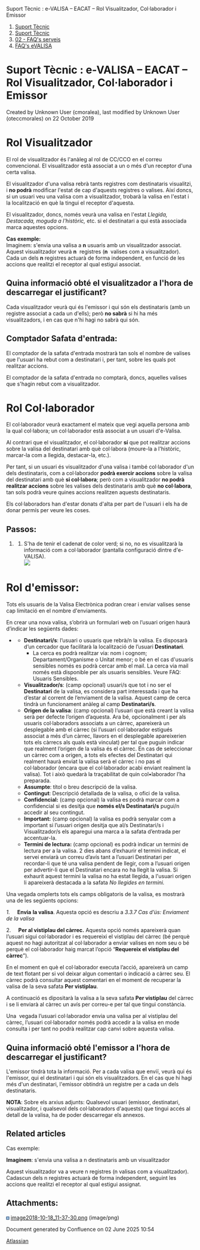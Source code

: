 Suport Tècnic : e-VALISA – EACAT – Rol Visualitzador, Col·laborador i Emissor  

1.  [Suport Tècnic](index.html)
2.  [Suport Tècnic](13893782.html)
3.  [02 - FAQ's serveis](26313393.html)
4.  [FAQ's eVALISA](28705569.html)

Suport Tècnic : e-VALISA – EACAT – Rol Visualitzador, Col·laborador i Emissor
=============================================================================

Created by Unknown User (cmoralea), last modified by Unknown User (oteccmorales) on 22 October 2019

  

Rol Visualitzador
=================

  

El rol de visualitzador és l'anàleg al rol de CC/CCO en el correu convencional. El visualitzador està associat a un o més d'un receptor d'una certa valisa.

El visualitzador d'una valisa rebrà tants registres com destinataris visualitzi, i **no podrà** modificar l'estat de cap d'aquests registres o valises. Així doncs, si un usuari veu una valisa com a visualitzador, trobarà la valisa en l'estat i  la localització en què la tingui el receptor d'aquesta.

El visualitzador, doncs, només veurà una valisa en l'estat _Llegida, Destacada, moguda a l'històric,_ etc. si el destinatari a qui està associada marca aquestes opcions.

**Cas exemple:**  
Imaginem: s'envia una valisa a **n** usuaris amb un visualitzador associat.  
Aquest visualitzador veurà **n**  registres (**n**  valises com a visualitzador). Cada un dels **n** registres actuarà de forma independent, en funció de les accions que realitzi el receptor al qual estigui associat.

Quina informació obté el visualitzador a l'hora de descarregar el justificant?
------------------------------------------------------------------------------

Cada visualitzador veurà qui és l'emissor i qui són els destinataris (amb un registre associat a cada un d'ells); però **no sabrà** si hi ha més visualitzadors, i en cas que n'hi hagi no sabrà qui són.

Comptador Safata d'entrada:
---------------------------

El comptador de la safata d'entrada mostrarà tan sols el nombre de valises que l'usuari ha rebut com a destinatari i, per tant, sobre les quals pot realitzar accions.

El comptador de la safata d'entrada no comptarà, doncs, aquelles valises que s'hagin rebut com a visualitzador.

  

Rol Col·laborador
=================

El col·laborador veurà exactament el mateix que vegi aquella persona amb la qual col·labora; un col·laborador està associat a un usuari d'e-Valisa.

Al contrari que el visualitzador, el col·laborador **sí** que pot realitzar accions sobre la valisa del destinatari amb què col·labora (moure-la a l'històric, marcar-la com a llegida, destacar-la, etc.).

  

Per tant, si un usuari és visualitzador d'una valisa i també col·laborador d'un dels destinataris, com a col·laborador **podrà exercir accions** sobre la valisa del destinatari amb què **si col·labora**; però com a visualitzador **no podrà realitzar accions** sobre les valises dels destinataris amb què **no col·labora**, tan sols podrà veure quines accions realitzen aquests destinataris.

Els col·laboradors han d'estar donats d'alta per part de l'usuari i els ha de donar permís per veure les coses.

Passos:
-------

1.  1.  S'ha de tenir el cadenat de color verd; si no, no es visualitzarà la informació com a col·laborador (pantalla configuració dintre d'e-VALISA).  
        ![](attachments/26313561/26314700.png)

Rol d'emissor: 
===============

  

Tots els usuaris de la Valisa Electrònica podran crear i enviar valises sense cap limitació en el nombre d'enviaments.

En crear una nova valisa, s’obrirà un formulari web on l’usuari origen haurà d’indicar les següents dades:

  

*   *   **Destinatari/s**: l’usuari o usuaris que rebrà/n la valisa. Es disposarà d’un cercador que facilitarà la localització de l’usuari **Destinatari**. 
        *   La cerca es podrà realitzar via: nom i cognom; Departament/Organisme o Unitat menor; o bé en el cas d'usuaris sensibles només es podrà cercar amb el mail. La cerca via mail només està disponible per als usuaris sensibles. Veure FAQ: Usuaris Sensibles.
    *   **Visualitzador/s**: (camp opcional) usuari/s que tot i no ser el **Destinatari** de la valisa, es considera part interessada i que ha d’estar al corrent de l’enviament de la valisa. Aquest camp de cerca tindrà un funcionament anàleg al camp **Destinatari/s**.
    *   **Origen de la valisa**: (camp opcional) l’usuari que està creant la valisa serà per defecte l’origen d’aquesta. Ara bé, opcionalment i per als usuaris col·laboradors associats a un càrrec, apareixerà un desplegable amb el càrrec (si l’usuari col·laborador estigués associat a més d’un càrrec, llavors en el desplegable apareixerien tots els càrrecs als quals està vinculat) per tal que puguin indicar que realment l’origen de la valisa és el càrrec. En cas de seleccionar un càrrec com a origen, a tots els efectes del Destinatari qui realment haurà enviat la valisa serà el càrrec i no pas el col·laborador (encara que el col·laborador acabi enviant realment la valisa). Tot i això quedarà la traçabilitat de quin col•laborador l’ha preparada.
    *   **Assumpte**: títol o breu descripció de la valisa.
    *   **Contingut**: Descripció detallada de la valisa, o ofici de la valisa.
    *   **Confidencial:** (camp opcional) la valisa es podrà marcar com a confidencial si es desitja que **només el/s Destinatari/s** pugui/n accedir al seu contingut. 
    *   **Important:** (camp opcional) la valisa es podrà senyalar com a important si l’usuari origen desitja que al/s Destinatari/s i Visualitzador/s els aparegui una marca a la safata d’entrada per accentuar-la.
    *   **Termini de lectura:** (camp opcional) es podrà indicar un termini de lectura per a la valisa. 2 dies abans d’exhaurir el termini indicat, el servei enviarà un correu d’avís tant a l’usuari Destinatari per recordar-li que té una valisa pendent de llegir, com a l’usuari origen per advertir-li que el Destinatari encara no ha llegit la valisa. Si exhaurit aquest termini la valisa no ha estat llegida, a l'usuari origen li apareixerà destacada a la safata _No llegides en termini._

  

Una vegada omplerts tots els camps obligatoris de la valisa, es mostrarà una de les següents opcions:

_1._     **Envia** **la valisa**. Aquesta opció es descriu a _3.3.7_ _Cas d’ús: Enviament de la valisa_

2.     **Per al vistiplau del càrrec.** Aquesta opció només apareixerà quan l’usuari sigui col·laborador i es requereixi el vistiplau del càrrec (bé perquè aquest no hagi autoritzat al col·laborador a enviar valises en nom seu o bé perquè el col·laborador haig marcat l’opció “**Requereix el vistiplau del càrrec**”).

En el moment en què el col·laborador executa l’acció, apareixerà un camp de text flotant per si vol deixar algun comentari o indicació a càrrec seu. El càrrec podrà consultar aquest comentari en el moment de recuperar la valisa de la seva safata **Per vistiplau**.

A continuació es dipositarà la valisa a la seva safata **Per vistiplau** del càrrec i se li enviarà al càrrec un avís per correu-e per tal que tingui constància.

Una  vegada l’usuari col·laborador envia una valisa per al vistiplau del càrrec, l’usuari col·laborador només podrà accedir a la valisa en mode consulta i per tant no podrà realitzar cap canvi sobre aquesta valisa.

  

Quina informació obté l'emissor a l'hora de descarregar el justificant?
-----------------------------------------------------------------------

L'emissor tindrà tota la informació. Per a cada valisa que enviï, veurà qui és l'emissor, qui el destinatari i qui són els visualitzadors. En el cas que hi hagi més d'un destinatari, l'emissor obtindrà un registre per a cada un dels destinataris.

  

**NOTA**: Sobre els arxius adjunts: Qualsevol usuari (emissor, destinatari, visualitzador, i qualsevol dels col·laboradors d'aquests) que tingui accés al detall de la valisa, ha de poder descarregar els annexos.

Related articles
----------------

  

  

Cas exemple:

**Imaginem**: s'envia una valisa a n destinataris amb un visualitzador

Aquest visualitzador va a veure n registres (n valisas com a visualitzador). Cadascun dels n registres actuarà de forma independent, seguint les accions que realitzi el receptor al qual estigui assignat.

  

Attachments:
------------

![](images/icons/bullet_blue.gif) [image2018-10-18\_11-37-30.png](attachments/26313561/26314700.png) (image/png)  

Document generated by Confluence on 02 June 2025 10:54

[Atlassian](http://www.atlassian.com/)